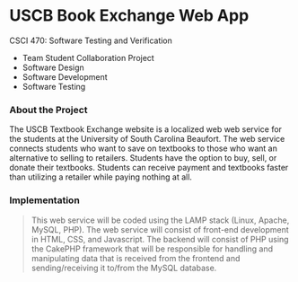 # USCB Book Exchange Web App

CSCI 470: Software Testing and Verification
  - Team Student Collaboration Project
  - Software Design
  - Software Development
  - Software Testing

### About the Project
The USCB Textbook Exchange website is a localized web web service for the students at the University of South Carolina Beaufort. The web service connects students who want to save on textbooks to those who want an alternative to selling to retailers. Students have the option to buy, sell, or donate their textbooks. Students can receive payment and textbooks faster than utilizing a retailer while paying nothing at all.

### Implementation
> This web service will be coded using the LAMP stack (Linux, Apache, MySQL, PHP). The web service will consist of front-end development in HTML, CSS, and Javascript. The backend will consist of PHP using the CakePHP framework that will be responsible for handling and manipulating data that is received from the frontend and sending/receiving it to/from the MySQL database.